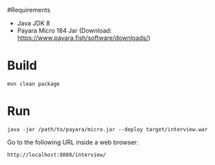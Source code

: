 #Requirements
- Java JDK 8
- Payara Micro 184 Jar (Download: https://www.payara.fish/software/downloads/)

# Build
``
mvn clean package 
``

# Run
``
 java -jar /path/to/payara/micro.jar --deploy target/interview.war
``

Go to the following URL inside a web browser:

``
http://localhost:8080/interview/
``